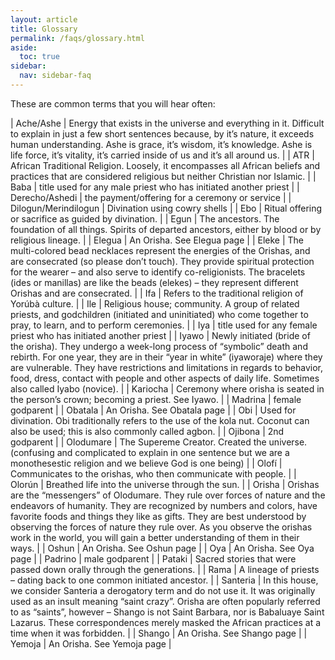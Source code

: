 ```yaml
---
layout: article
title: Glossary
permalink: /faqs/glossary.html
aside:
  toc: true
sidebar:
  nav: sidebar-faq
---
```


These are common terms that you will hear often:

| Ache/Ashe            | Energy that exists in the universe and everything in it. Difficult to explain in just a few short sentences because, by it’s nature, it exceeds human understanding. Ashe is grace, it’s wisdom, it’s knowledge. Ashe is life force, it’s vitality, it’s carried inside of us and it’s all around us. |
| ATR                  | African Traditional Religion. Loosely, it encompasses all African beliefs and practices that are considered religious but neither Christian nor Islamic. |
| Baba                 | title used for any male priest who has initiated another priest |
| Derecho/Ashedi       | the payment/offering for a ceremony or service               |
| Dilogun/Merindilogun | Divination using cowry shells                                |
| Ebo                  | Ritual offering or sacrifice as guided by divination.        |
| Egun                 | The ancestors. The foundation of all things. Spirits of departed ancestors, either by blood or by religious lineage. |
| Elegua               | An Orisha. See Elegua page                                   |
| Eleke                | The multi-colored bead necklaces represent the energies of the Orishas, and are consecrated (so please don’t touch). They provide spiritual protection for the wearer – and also serve to identify co-religionists. The bracelets (ides or manillas) are like the beads (elekes) – they represent different Orishas and are consecrated. |
| Ifa                  | Refers to the traditional religion of Yorúbà culture.        |
| Ile                  | Religious house; community. A group of related priests, and godchildren (initiated and uninitiated) who come together to pray, to learn, and to perform ceremonies. |
| Iya                  | title used for any female priest who has initiated another priest |
| Iyawo                | Newly initiated (bride of the orisha). They undergo a week-long process of “symbolic” death and rebirth. For one year, they are in their “year in white” (iyaworaje) where they are vulnerable. They have restrictions and limitations in regards to behavior, food, dress, contact with people and other aspects of daily life. Sometimes also called Iyabo (novice). |
| Kariocha             | Ceremony where orisha is seated in the person’s crown; becoming a priest. See Iyawo. |
| Madrina              | female godparent                                             |
| Obatala              | An Orisha. See Obatala page                                  |
| Obi                  | Used for divination. Obi traditionally refers to the use of the kola nut. Coconut can also be used; this is also commonly called agbon. |
| Ojibona              | 2nd godparent                                                |
| Olodumare            | The Supereme Creator. Created the universe. (confusing and complicated to explain in one sentence but we are a monothesestic religion and we believe God is one being) |
| Olofí                | Communicates to the orishas, who then communicate with people. |
| Olorún               | Breathed life into the universe through the sun.             |
| Orisha               | Orishas are the “messengers” of Olodumare. They rule over forces of nature and the endeavors of humanity. They are recognized by numbers and colors, have favorite foods and things they like as gifts. They are best understood by observing the forces of nature they rule over. As you observe the orishas work in the world, you will gain a better understanding of them in their ways. |
| Oshun                | An Orisha. See Oshun page                                    |
| Oya                  | An Orisha. See Oya page                                      |
| Padrino              | male godparent                                               |
| Pataki               | Sacred stories that were passed down orally through the generations. |
| Rama                 | A lineage of priests – dating back to one common initiated ancestor. |
| Santeria             | In this house, we consider Santeria a derogatory term and do not use it. It was originally used as an insult meaning “saint crazy”. Orisha are often popularly referred to as “saints”, however – Shango is not Saint Barbara, nor is Babaluaye Saint Lazarus. These correspondences merely masked the African practices at a time when it was forbidden. |
| Shango               | An Orisha. See Shango page                                   |
| Yemoja               | An Orisha. See Yemoja page                                   |
